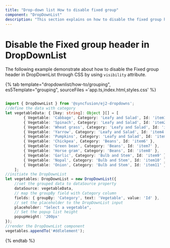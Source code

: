 ```yaml
---
title: "Drop-down list How to disable fixed group"
component: "DropDownList"
description: "This section explains on how to disable the fixed group header in the Syncfusion JavaScript drop-down list control."
---
```


# Disable the Fixed group header in DropDownList

The following example demonstrate about how to disable the Fixed group header in DropDownList through CSS by using `visibility` attribute.

{% tab template="dropdownlist/how-to/grouping", es5Template="grouping", sourceFiles ='app.ts,index.html,styles.css' %}

```typescript

import { DropDownList } from '@syncfusion/ej2-dropdowns';
//define the data with category
let vegetableData: { [key: string]: Object }[] = [
        { Vegetable: 'Cabbage', Category: 'Leafy and Salad', Id: 'item1' },
        { Vegetable: 'Spinach', Category: 'Leafy and Salad', Id: 'item2' },
        { Vegetable: 'Wheat grass', Category: 'Leafy and Salad', Id: 'item3' },
        { Vegetable: 'Yarrow', Category: 'Leafy and Salad', Id: 'item4' },
        { Vegetable: 'Pumpkins', Category: 'Leafy and Salad', Id: 'item5' },
        { Vegetable: 'Chickpea', Category: 'Beans', Id: 'item6' },
        { Vegetable: 'Green bean', Category: 'Beans', Id: 'item7' },
        { Vegetable: 'Horse gram', Category: 'Beans', Id: 'item8' },
        { Vegetable: 'Garlic', Category: 'Bulb and Stem', Id: 'item9' },
        { Vegetable: 'Nopal', Category: 'Bulb and Stem', Id: 'item10' },
        { Vegetable: 'Onion', Category: 'Bulb and Stem', Id: 'item11' }
    ];
//initiate the DropDownList
let vegetables: DropDownList = new DropDownList({
    //set the grouped data to dataSource property
    dataSource: vegetableData,
    // map the groupBy field with Category column
    fields: { groupBy: 'Category', text: 'Vegetable', value: 'Id' },
    // set the placeholder to the DropDownList input
    placeholder: "Select a vegetable",
    // Set the popup list height
    popupHeight: '200px'
});
//render the DropDownList component
vegetables.appendTo('#ddlelement');

```

{% endtab %}